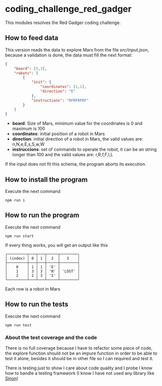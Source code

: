 # coding_challenge_red_gadger

This modules resolves the Red Gadger coding challenge.

## How to feed data

This version reads the data to explore Mars from the file _src/input.json_, because a validation is done, the data must fill the next format:

```json
{
    "board": [5,3],
    "robots": [
        {
            "init": {
                "coordinates": [1,1],
                "direction": "E"
            },
            "instructions": "RFRFRFRF"
        }
    ]
}
```

- **board**: Size of Mars, minimum value for the coordinates is 0 and maximum is 100
- **coordinates**: initial position of a robot in Mars
- **direction**: initial direction of a robot in Mars, the valid values are: n,N,e,E,s,S,w,W
- **instruccions**: set of commands to operate the robot, it can be an string longer than 100 and the valid values are: r,R,f,F,l,L

If the input does not fit this schema, the program aborts its execution.

## How to install the program

Execute the next command

```shell
npm run i
```

## How to run the program

Execute the next command

```shell
npm run start
```

If every thing works, you will get an output like this

```shell
┌─────────┬───┬───┬─────┬────────┐
│ (index) │ 0 │ 1 │  2  │   3    │
├─────────┼───┼───┼─────┼────────┤
│    0    │ 1 │ 1 │ 'E' │        │
│    1    │ 3 │ 3 │ 'N' │ 'LOST' │
│    2    │ 2 │ 3 │ 'S' │        │
└─────────┴───┴───┴─────┴────────┘
```

Each row is a robot in Mars

## How to run the tests

Execute the next command

```shell
npm run test
```

### About the test coverage and the code

There is no full coverage because I have to refactor some piece of code, the explore function should not be an impure function in order to be able to test it alone, besides it should be in other file so I can required and test it.

There is testing just to show I care about code quality and I probe I know how to handle a testing framework (I know I have not used any library like [Sinon](https://sinonjs.org/))
